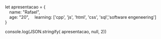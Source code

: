 let apresentacao = {  
&emsp;name: "Rafael",  
&emsp;age: "20",
&emsp;learning: ['cpp', 'js', 'html', 'css', 'sql','software engeneering']  
}

console.log(JSON.stringify( apresentacao, null, 2))
